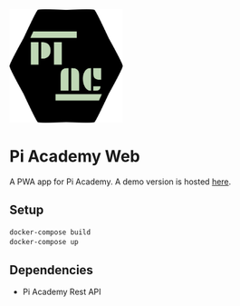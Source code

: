 <img src="./icon.svg" width="200" height="200">

# Pi Academy Web
A PWA app for Pi Academy. A demo version is hosted [here](https://aswasif007.github.io/pi-academy-web/#/).

## Setup
```bash
docker-compose build
docker-compose up
```

## Dependencies
- Pi Academy Rest API
